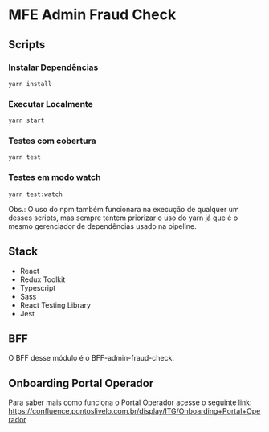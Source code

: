 # MFE Admin Fraud Check

## Scripts

### Instalar Dependências

```
yarn install
```

### Executar Localmente

```
yarn start
```

### Testes com cobertura

```
yarn test
```

### Testes em modo watch

```
yarn test:watch
```

Obs.: O uso do npm também funcionara na execução de qualquer um desses scripts, mas sempre tentem priorizar o uso do yarn já que é o mesmo gerenciador de dependências usado na pipeline.

## Stack

- React
- Redux Toolkit
- Typescript
- Sass
- React Testing Library
- Jest

## BFF

O BFF desse módulo é o BFF-admin-fraud-check.

## Onboarding Portal Operador

Para saber mais como funciona o Portal Operador acesse o seguinte link: https://confluence.pontoslivelo.com.br/display/ITG/Onboarding+Portal+Operador
